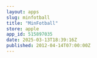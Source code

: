 ```yaml
---
layout: apps
slug: minfotball
title: "MinFotball"
store: apple
app_id: 515897035
date: 2025-03-13T18:39:16Z
published: 2012-04-14T07:00:00Z
---
```

